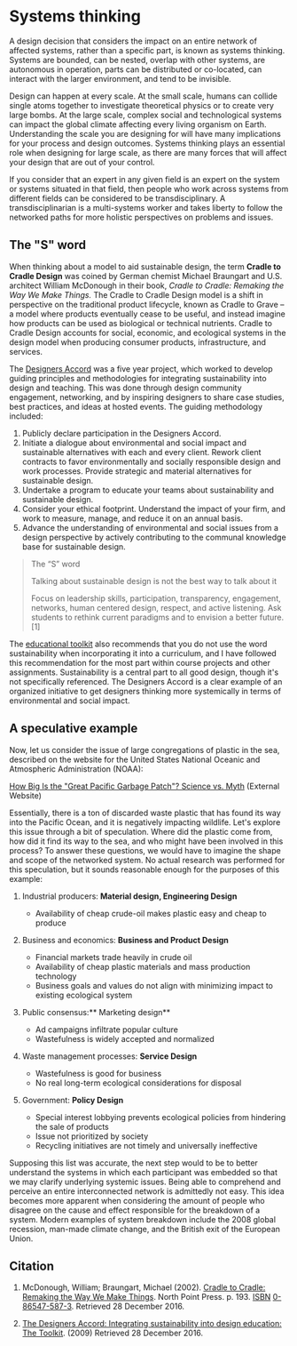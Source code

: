 # Systems thinking

A design decision that considers the impact on an entire network of affected systems, rather than a specific part, is known as systems thinking. Systems are bounded, can be nested, overlap with other systems, are autonomous in operation, parts can be distributed or co-located, can interact with the larger environment, and tend to be invisible.

Design can happen at every scale. At the small scale, humans can collide single atoms together to investigate theoretical physics or to create very large bombs. At the large scale, complex social and technological systems can impact the global climate affecting every living organism on Earth. Understanding the scale you are designing for will have many implications for your process and design outcomes. Systems thinking plays an essential role when designing for large scale, as there are many forces that will affect your design that are out of your control.

If you consider that an expert in any given field is an expert on the system or systems situated in that field, then people who work across systems from different fields can be considered to be transdisciplinary. A transdisciplinarian is a multi-systems worker and takes liberty to follow the networked paths for more holistic perspectives on problems and issues.

## The "S" word

When thinking about a model to aid sustainable design, the term **Cradle to Cradle Design** was coined by German chemist Michael Braungart and U.S. architect William McDonough in their book, _Cradle to Cradle: Remaking the Way We Make Things._ The Cradle to Cradle Design model is a shift in perspective on the traditional product lifecycle, known as Cradle to Grave – a model where products eventually cease to be useful, and instead imagine how products can be used as biological or technical nutrients. Cradle to Cradle Design accounts for social, economic, and ecological systems in the design model when producing consumer products, infrastructure, and services.

The [Designers Accord](http://designersaccord.org/) was a five year project, which worked to develop guiding principles and methodologies for integrating sustainability into design and teaching. This was done through design community engagement, networking, and by inspiring designers to share case studies, best practices, and ideas at hosted events. The guiding methodology included:

1. Publicly declare participation in the Designers Accord.
2. Initiate a dialogue about environmental and social impact and sustainable alternatives with each and every client. Rework client contracts to favor environmentally and socially responsible design and work processes. Provide strategic and material alternatives for sustainable design.
3. Undertake a program to educate your teams about sustainability and sustainable design.
4. Consider your ethical footprint. Understand the impact of your firm, and work to measure, manage, and reduce it on an annual basis.
5. Advance the understanding of environmental and social issues from a design perspective by actively contributing to the communal knowledge base for sustainable design.

> The “S” word
>
> Talking about sustainable design is not the best way to talk about it
>
> Focus on leadership skills, participation, transparency, engagement, networks, human centered design, respect, and active listening. Ask students to rethink current paradigms and to envision a better future. \[1\]

The [educational toolkit](http://edutoolkit.designersaccord.org/) also recommends that you do not use the word sustainability when incorporating it into a curriculum, and I have followed this recommendation for the most part within course projects and other assignments. Sustainability is a central part to all good design, though it's not specifically referenced. The Designers Accord is a clear example of an organized initiative to get designers thinking more systemically in terms of environmental and social impact.

## A speculative example

Now, let us consider the issue of large congregations of plastic in the sea, described on the website for the United States National Oceanic and Atmospheric Administration \(NOAA\):

[How Big Is the "Great Pacific Garbage Patch"? Science vs. Myth](http://response.restoration.noaa.gov/about/media/how-big-great-pacific-garbage-patch-science-vs-myth.html) \(External Website\)

Essentially, there is a ton of discarded waste plastic that has found its way into the Pacific Ocean, and it is negatively impacting wildlife. Let's explore this issue through a bit of speculation. Where did the plastic come from, how did it find its way to the sea, and who might have been involved in this process? To answer these questions, we would have to imagine the shape and scope of the networked system. No actual research was performed for this speculation, but it sounds reasonable enough for the purposes of this example:

1. Industrial producers: **Material design, Engineering Design**

   * Availability of cheap crude-oil makes plastic easy and cheap to produce

2. Business and economics: **Business and Product Design**

   * Financial markets trade heavily in crude oil
   * Availability of cheap plastic materials and mass production technology
   * Business goals and values do not align with minimizing impact to existing ecological system

3. Public consensus:** Marketing design**

   * Ad campaigns infiltrate popular culture
   * Wastefulness is widely accepted and normalized

4. Waste management processes: **Service Design**

   * Wastefulness is good for business
   * No real long-term ecological considerations for disposal

5. Government: **Policy Design**

   * Special interest lobbying prevents ecological policies from hindering the sale of products
   * Issue not prioritized by society
   * Recycling initiatives are not timely and universally ineffective

Supposing this list was accurate, the next step would to be to better understand the systems in which each participant was embedded so that we may clarify underlying systemic issues. Being able to comprehend and perceive an entire interconnected network is admittedly not easy. This idea becomes more apparent when considering the amount of people who disagree on the cause and effect responsible for the breakdown of a system. Modern examples of system breakdown include the 2008 global recession, man-made climate change, and the British exit of the European Union.

## Citation

1. McDonough, William; Braungart, Michael \(2002\). [Cradle to Cradle: Remaking the Way We Make Things](https://books.google.com/books?id=KFX5RprPGQ0C). North Point Press. p. 193. [ISBN](https://en.wikipedia.org/wiki/International_Standard_Book_Number) [0-86547-587-3](https://en.wikipedia.org/wiki/Special:BookSources/0-86547-587-3). Retrieved 28 December 2016.

2. [The Designers Accord: Integrating sustainability into design education: The Toolkit](http://edutoolkit.designersaccord.org/how-can-we-create-a-common-language/). \(2009\) Retrieved 28 December 2016.



